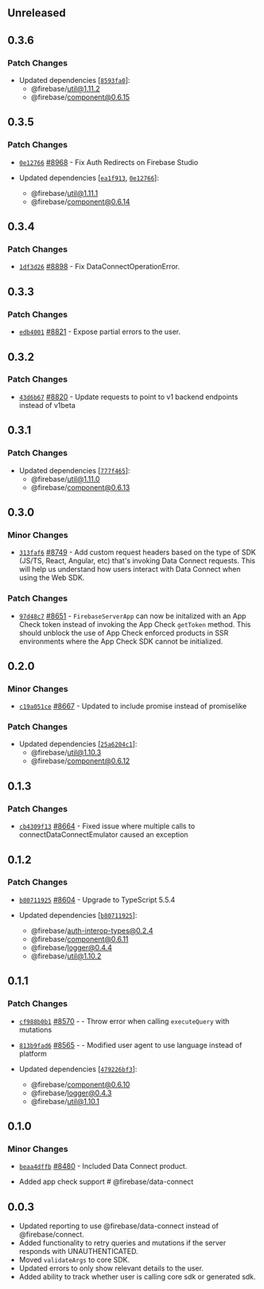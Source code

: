 ## Unreleased

## 0.3.6

### Patch Changes

- Updated dependencies [[`8593fa0`](https://github.com/firebase/firebase-js-sdk/commit/8593fa05bd884c2f1f6f3b4ae062efa48af93d24)]:
  - @firebase/util@1.11.2
  - @firebase/component@0.6.15

## 0.3.5

### Patch Changes

- [`0e12766`](https://github.com/firebase/firebase-js-sdk/commit/0e127664946ba324c6566a02b393dafd23fc1ddb) [#8968](https://github.com/firebase/firebase-js-sdk/pull/8968) - Fix Auth Redirects on Firebase Studio

- Updated dependencies [[`ea1f913`](https://github.com/firebase/firebase-js-sdk/commit/ea1f9139e6baec0269fbb91233fd3f7f4b0d5875), [`0e12766`](https://github.com/firebase/firebase-js-sdk/commit/0e127664946ba324c6566a02b393dafd23fc1ddb)]:
  - @firebase/util@1.11.1
  - @firebase/component@0.6.14

## 0.3.4

### Patch Changes

- [`1df3d26`](https://github.com/firebase/firebase-js-sdk/commit/1df3d26fbfb4db24b74d5d779825017e9ec40eaa) [#8898](https://github.com/firebase/firebase-js-sdk/pull/8898) - Fix DataConnectOperationError.

## 0.3.3

### Patch Changes

- [`edb4001`](https://github.com/firebase/firebase-js-sdk/commit/edb40010bb480806b26f48601b65f4257ffed2df) [#8821](https://github.com/firebase/firebase-js-sdk/pull/8821) - Expose partial errors to the user.

## 0.3.2

### Patch Changes

- [`43d6b67`](https://github.com/firebase/firebase-js-sdk/commit/43d6b6735f8b1d20dbe33793b57adb221efde95d) [#8820](https://github.com/firebase/firebase-js-sdk/pull/8820) - Update requests to point to v1 backend endpoints instead of v1beta

## 0.3.1

### Patch Changes

- Updated dependencies [[`777f465`](https://github.com/firebase/firebase-js-sdk/commit/777f465ff37495ff933a29583769ce8a6a2b59b5)]:
  - @firebase/util@1.11.0
  - @firebase/component@0.6.13

## 0.3.0

### Minor Changes

- [`313faf6`](https://github.com/firebase/firebase-js-sdk/commit/313faf66b88ac5ff60a6301b58bd3b9a71ffe74e) [#8749](https://github.com/firebase/firebase-js-sdk/pull/8749) - Add custom request headers based on the type of SDK (JS/TS, React, Angular, etc) that's invoking Data Connect requests. This will help us understand how users interact with Data Connect when using the Web SDK.

### Patch Changes

- [`97d48c7`](https://github.com/firebase/firebase-js-sdk/commit/97d48c7650e2d4273b7f94c8964dfcb44113952a) [#8651](https://github.com/firebase/firebase-js-sdk/pull/8651) - `FirebaseServerApp` can now be initalized with an App Check token instead of invoking the App Check
  `getToken` method. This should unblock the use of App Check enforced products in SSR environments
  where the App Check SDK cannot be initialized.

## 0.2.0

### Minor Changes

- [`c19a051ce`](https://github.com/firebase/firebase-js-sdk/commit/c19a051ce490398f49fbf9bdb7181a986b66fa14) [#8667](https://github.com/firebase/firebase-js-sdk/pull/8667) - Updated to include promise instead of promiselike

### Patch Changes

- Updated dependencies [[`25a6204c1`](https://github.com/firebase/firebase-js-sdk/commit/25a6204c1531b6c772e5368d12b2411ae1d21bbc)]:
  - @firebase/util@1.10.3
  - @firebase/component@0.6.12

## 0.1.3

### Patch Changes

- [`cb4309f13`](https://github.com/firebase/firebase-js-sdk/commit/cb4309f13a01a6c66eb502ae6f5d6fa93560ab06) [#8664](https://github.com/firebase/firebase-js-sdk/pull/8664) - Fixed issue where multiple calls to connectDataConnectEmulator caused an exception

## 0.1.2

### Patch Changes

- [`b80711925`](https://github.com/firebase/firebase-js-sdk/commit/b807119252dacf46b0122344c2b6dfc503cecde1) [#8604](https://github.com/firebase/firebase-js-sdk/pull/8604) - Upgrade to TypeScript 5.5.4

- Updated dependencies [[`b80711925`](https://github.com/firebase/firebase-js-sdk/commit/b807119252dacf46b0122344c2b6dfc503cecde1)]:
  - @firebase/auth-interop-types@0.2.4
  - @firebase/component@0.6.11
  - @firebase/logger@0.4.4
  - @firebase/util@1.10.2

## 0.1.1

### Patch Changes

- [`cf988b0b1`](https://github.com/firebase/firebase-js-sdk/commit/cf988b0b1217a06e5d1b9130d6048178626dac48) [#8570](https://github.com/firebase/firebase-js-sdk/pull/8570) - - Throw error when calling `executeQuery` with mutations

- [`813b9fad6`](https://github.com/firebase/firebase-js-sdk/commit/813b9fad63ff7b8798e4f4e17ccd528a784698d9) [#8565](https://github.com/firebase/firebase-js-sdk/pull/8565) - - Modified user agent to use language instead of platform

- Updated dependencies [[`479226bf3`](https://github.com/firebase/firebase-js-sdk/commit/479226bf3ebd99017bb12fa21440c75715658702)]:
  - @firebase/component@0.6.10
  - @firebase/logger@0.4.3
  - @firebase/util@1.10.1

## 0.1.0

### Minor Changes

- [`beaa4dffb`](https://github.com/firebase/firebase-js-sdk/commit/beaa4dffb7f48cb12ccc6c1d1b7cdc9c3605fc04) [#8480](https://github.com/firebase/firebase-js-sdk/pull/8480) - Included Data Connect product.

* Added app check support # @firebase/data-connect

## 0.0.3

- Updated reporting to use @firebase/data-connect instead of @firebase/connect.
- Added functionality to retry queries and mutations if the server responds with UNAUTHENTICATED.
- Moved `validateArgs` to core SDK.
- Updated errors to only show relevant details to the user.
- Added ability to track whether user is calling core sdk or generated sdk.
